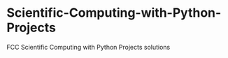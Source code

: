 # Scientific-Computing-with-Python-Projects
FCC Scientific Computing with Python Projects solutions
